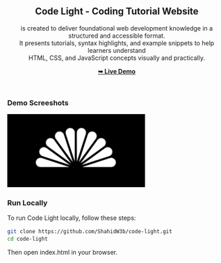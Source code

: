 <div align="center">
  
 

  <h2 align="center">Code Light - Coding Tutorial Website</h2>

  is created to deliver foundational web development knowledge in a structured and accessible format. <br>
  It presents tutorials, syntax highlights, and example snippets to help learners understand <br> HTML, CSS, and JavaScript concepts visually and practically.

  <a href="[https://shahidportfoli3.netlify.app](https://code-light.vercel.app)"> <strong>➥ Live Demo</strong></a>

</div>

<br />

### Demo Screeshots

![Code Light Demo](./assets/images/logo1.png "Demo")


### Run Locally

To run Code Light locally, follow these steps:

```bash
git clone https://github.com/ShahidW3b/code-light.git
cd code-light
```
Then open index.html in your browser.
